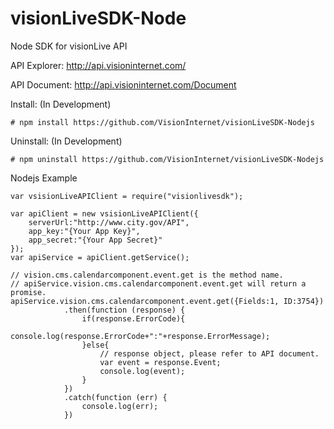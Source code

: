 # visionLiveSDK-Node
Node SDK for visionLive API

API Explorer: http://api.visioninternet.com/

API Document: http://api.visioninternet.com/Document

Install: (In Development)
```
# npm install https://github.com/VisionInternet/visionLiveSDK-Nodejs
```

Uninstall: (In Development)
```
# npm uninstall https://github.com/VisionInternet/visionLiveSDK-Nodejs
```

Nodejs Example
```
var vsisionLiveAPIClient = require("visionlivesdk");

var apiClient = new vsisionLiveAPIClient({
    serverUrl:"http://www.city.gov/API",
    app_key:"{Your App Key}",
    app_secret:"{Your App Secret}"
});
var apiService = apiClient.getService();

// vision.cms.calendarcomponent.event.get is the method name.
// apiService.vision.cms.calendarcomponent.event.get will return a promise.
apiService.vision.cms.calendarcomponent.event.get({Fields:1, ID:3754})
            .then(function (response) {
                if(response.ErrorCode){
                    console.log(response.ErrorCode+":"+response.ErrorMessage);
                }else{
                    // response object, please refer to API document.
                    var event = response.Event;
                    console.log(event);
                }
            })
            .catch(function (err) {
                console.log(err);
            })
```

